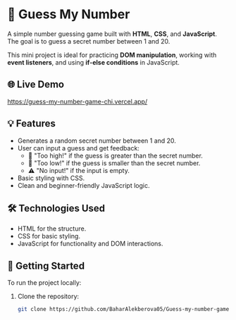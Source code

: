 # 🎯 Guess My Number

A simple number guessing game built with **HTML**, **CSS**, and **JavaScript**.  
The goal is to guess a secret number between 1 and 20.

This mini project is ideal for practicing **DOM manipulation**, working with **event listeners**, and using **if-else conditions** in JavaScript.

## 🌐 Live Demo

https://guess-my-number-game-chi.vercel.app/

## 💡 Features

- Generates a random secret number between 1 and 20.
- User can input a guess and get feedback:
  - 🔺 "Too high!" if the guess is greater than the secret number.
  - 🔻 "Too low!" if the guess is smaller than the secret number.
  - ⚠️ "No input!" if the input is empty.
- Basic styling with CSS.
- Clean and beginner-friendly JavaScript logic.

## 🛠️ Technologies Used

- HTML for the structure.
- CSS for basic styling.
- JavaScript for functionality and DOM interactions.
## 🚀 Getting Started

To run the project locally:

1. Clone the repository:
   ```bash
   git clone https://github.com/BaharAlekberova05/Guess-my-number-game.git
   ```
